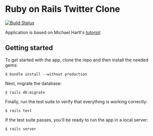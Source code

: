 # Ruby on Rails Twitter Clone
[![Build Status](https://travis-ci.org/s-gubernator/twitter_clone.svg?branch=master)](https://travis-ci.org/s-gubernator/twitter_clone)

Application is based on Michael Hartl's [*tutorial*](http://www.railstutorial.org/).

## Getting started
To get started with the app, clone the repo and then install the needed gems:
```
$ bundle install --without production
```

Next, migrate the database:
```
$ rails db:migrate
```

Finally, run the test suite to verify that everything is working correctly:
```
$ rails test
```

If the test suite passes, you'll be ready to run the app in a local server:
```
$ rails server
```